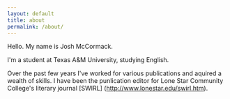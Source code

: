 ```yaml
---
layout: default
title: about
permalink: /about/
---
```

Hello. My name is Josh McCormack.

I&#39;m a student at Texas A&amp;M University, studying English.

Over the past few years I&#39;ve worked for various publications and aquired a wealth of skills. I have been the punlication editor for Lone Star Community College's literary journal [SWIRL] (http://www.lonestar.edu/swirl.htm).  